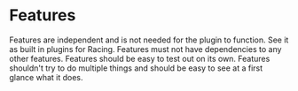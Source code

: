 # Features
Features are independent and is not needed for the plugin to function. See it as built in plugins for Racing. Features must not have dependencies to any other features. Features should be easy to test out on its own. Features shouldn't try to do multiple things and should be easy to see at a first glance what it does.